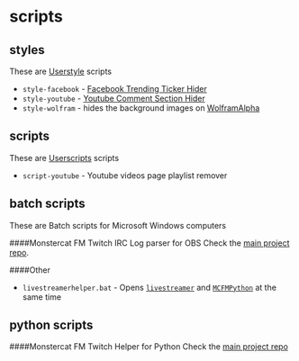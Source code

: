 scripts
=======

## styles
These are [Userstyle](http://userstyles.org) scripts

- `style-facebook` - [Facebook Trending Ticker Hider](http://userstyles.org/styles/97489/facebook-trending-ticker-hider)
- `style-youtube` - [Youtube Comment Section Hider](http://userstyles.org/styles/94871/youtube-comment-section-hider)
- `style-wolfram` - hides the background images on [WolframAlpha](http://wolframalpha.com)

## scripts
These are [Userscripts](http://www.greasespot.net/) scripts
- `script-youtube` - Youtube videos page playlist remover

## batch scripts
These are Batch scripts for Microsoft Windows computers

####Monstercat FM Twitch IRC Log parser for OBS
Check the [main project repo](https://github.com/thinkaliker/MCFMIRCParser).

####Other

- `livestreamerhelper.bat` - Opens [`livestreamer`](http://docs.livestreamer.io/) and [`MCFMPython`](https://github.com/thinkaliker/MCFMPython) at the same time

## python scripts

####Monstercat FM Twitch Helper for Python
Check the [main project repo](https://github.com/thinkaliker/MCFMPython)
